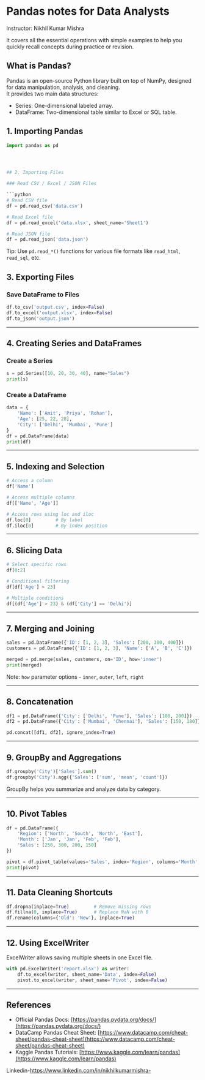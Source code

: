 # Pandas notes for Data Analysts

Instructor: Nikhil Kumar Mishra 

It covers all the essential operations with simple examples to help you quickly recall concepts during practice or revision.



## What is Pandas?

Pandas is an open-source Python library built on top of NumPy, designed for data manipulation, analysis, and cleaning.  
It provides two main data structures:
- Series: One-dimensional labeled array.
- DataFrame: Two-dimensional table similar to Excel or SQL table.



## 1. Importing Pandas

```python
import pandas as pd




## 2. Importing Files

### Read CSV / Excel / JSON Files

```python
# Read CSV file
df = pd.read_csv('data.csv')

# Read Excel file
df = pd.read_excel('data.xlsx', sheet_name='Sheet1')

# Read JSON file
df = pd.read_json('data.json')
```

Tip: Use `pd.read_*()` functions for various file formats like `read_html`, `read_sql`, etc.



## 3. Exporting Files

### Save DataFrame to Files

```python
df.to_csv('output.csv', index=False)
df.to_excel('output.xlsx', index=False)
df.to_json('output.json')
```

---

## 4. Creating Series and DataFrames

### Create a Series

```python
s = pd.Series([10, 20, 30, 40], name="Sales")
print(s)
```

### Create a DataFrame

```python
data = {
    'Name': ['Amit', 'Priya', 'Rohan'],
    'Age': [25, 22, 28],
    'City': ['Delhi', 'Mumbai', 'Pune']
}
df = pd.DataFrame(data)
print(df)
```

---

## 5. Indexing and Selection

```python
# Access a column
df['Name']

# Access multiple columns
df[['Name', 'Age']]

# Access rows using loc and iloc
df.loc[0]         # By label
df.iloc[0]        # By index position
```

---

## 6. Slicing Data

```python
# Select specific rows
df[0:2]

# Conditional filtering
df[df['Age'] > 23]

# Multiple conditions
df[(df['Age'] > 23) & (df['City'] == 'Delhi')]
```

---

## 7. Merging and Joining

```python
sales = pd.DataFrame({'ID': [1, 2, 3], 'Sales': [200, 300, 400]})
customers = pd.DataFrame({'ID': [1, 2, 3], 'Name': ['A', 'B', 'C']})

merged = pd.merge(sales, customers, on='ID', how='inner')
print(merged)
```

Note: `how` parameter options - `inner`, `outer`, `left`, `right`

---

## 8. Concatenation

```python
df1 = pd.DataFrame({'City': ['Delhi', 'Pune'], 'Sales': [100, 200]})
df2 = pd.DataFrame({'City': ['Mumbai', 'Chennai'], 'Sales': [150, 180]})

pd.concat([df1, df2], ignore_index=True)
```

---

## 9. GroupBy and Aggregations

```python
df.groupby('City')['Sales'].sum()
df.groupby('City').agg({'Sales': ['sum', 'mean', 'count']})
```

GroupBy helps you summarize and analyze data by category.

---

## 10. Pivot Tables

```python
df = pd.DataFrame({
    'Region': ['North', 'South', 'North', 'East'],
    'Month': ['Jan', 'Jan', 'Feb', 'Feb'],
    'Sales': [250, 300, 200, 150]
})

pivot = df.pivot_table(values='Sales', index='Region', columns='Month', aggfunc='sum', fill_value=0)
print(pivot)
```

---

## 11. Data Cleaning Shortcuts

```python
df.dropna(inplace=True)         # Remove missing rows
df.fillna(0, inplace=True)      # Replace NaN with 0
df.rename(columns={'Old': 'New'}, inplace=True)
```

---

## 12. Using ExcelWriter

ExcelWriter allows saving multiple sheets in one Excel file.

```python
with pd.ExcelWriter('report.xlsx') as writer:
    df.to_excel(writer, sheet_name='Data', index=False)
    pivot.to_excel(writer, sheet_name='Pivot', index=False)
```

---

## References

* Official Pandas Docs: [https://pandas.pydata.org/docs/](https://pandas.pydata.org/docs/)
* DataCamp Pandas Cheat Sheet: [https://www.datacamp.com/cheat-sheet/pandas-cheat-sheet](https://www.datacamp.com/cheat-sheet/pandas-cheat-sheet)
* Kaggle Pandas Tutorials: [https://www.kaggle.com/learn/pandas](https://www.kaggle.com/learn/pandas)









Linkedin-https://www.linkedin.com/in/nikhilkumarmishra-
